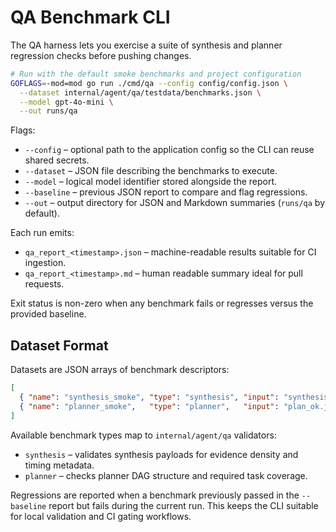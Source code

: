 # QA Benchmark CLI

The QA harness lets you exercise a suite of synthesis and planner regression checks before pushing changes.

```bash
# Run with the default smoke benchmarks and project configuration
GOFLAGS=-mod=mod go run ./cmd/qa --config config/config.json \
  --dataset internal/agent/qa/testdata/benchmarks.json \
  --model gpt-4o-mini \
  --out runs/qa
```

Flags:

- `--config` – optional path to the application config so the CLI can reuse shared secrets.
- `--dataset` – JSON file describing the benchmarks to execute.
- `--model` – logical model identifier stored alongside the report.
- `--baseline` – previous JSON report to compare and flag regressions.
- `--out` – output directory for JSON and Markdown summaries (`runs/qa` by default).

Each run emits:

- `qa_report_<timestamp>.json` – machine-readable results suitable for CI ingestion.
- `qa_report_<timestamp>.md` – human readable summary ideal for pull requests.

Exit status is non-zero when any benchmark fails or regresses versus the provided baseline.

## Dataset Format

Datasets are JSON arrays of benchmark descriptors:

```json
[
  { "name": "synthesis_smoke", "type": "synthesis", "input": "synthesis_ok.json" },
  { "name": "planner_smoke",   "type": "planner",   "input": "plan_ok.json" }
]
```

Available benchmark types map to `internal/agent/qa` validators:

- `synthesis` – validates synthesis payloads for evidence density and timing metadata.
- `planner` – checks planner DAG structure and required task coverage.

Regressions are reported when a benchmark previously passed in the `--baseline` report but fails during the current run. This keeps the CLI suitable for local validation and CI gating workflows.
